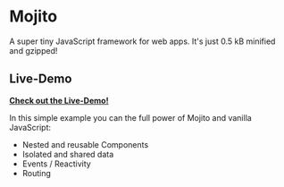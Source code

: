 # Mojito

A super tiny JavaScript framework for web apps. It's just 0.5 kB minified and gzipped!

## Live-Demo

[__Check out the Live-Demo!__](https://cd.github.io/mojito/examples/todo-list/)

In this simple example you can the full power of Mojito and vanilla JavaScript:
* Nested and reusable Components
* Isolated and shared data
* Events / Reactivity
* Routing
